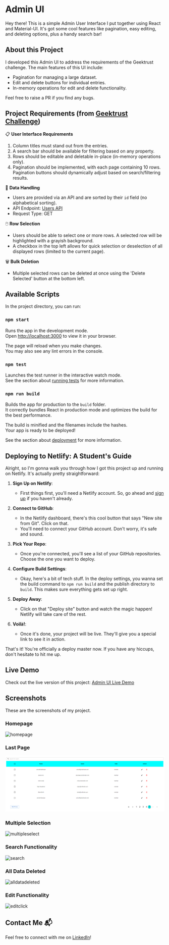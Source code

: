 # Admin UI

Hey there! This is a simple Admin User Interface I put together using React and Material-UI. It's got some cool features like pagination, easy editing, and deleting options, plus a handy search bar!

## About this Project

I developed this Admin UI to address the requirements of the Geektrust challenge. The main features of this UI include:

- Pagination for managing a large dataset.
- Edit and delete buttons for individual entries.
- In-memory operations for edit and delete functionality.

Feel free to raise a PR if you find any bugs.

## Project Requirements (from [Geektrust Challenge](https://www.geektrust.com/coding/detailed/admin-ui))

📋 **User Interface Requirements**

1. Column titles must stand out from the entries.
2. A search bar should be available for filtering based on any property.
3. Rows should be editable and deletable in-place (in-memory operations only).
4. Pagination should be implemented, with each page containing 10 rows. Pagination buttons should dynamically adjust based on search/filtering results.

🔄 **Data Handling**

- Users are provided via an API and are sorted by their `id` field (no alphabetical sorting).
- API Endpoint: [Users API](https://geektrust.s3-ap-southeast-1.amazonaws.com/adminui-problem/members.json)
- Request Type: GET

🖱️ **Row Selection**

- Users should be able to select one or more rows. A selected row will be highlighted with a grayish background.
- A checkbox in the top left allows for quick selection or deselection of all displayed rows (limited to the current page).

🗑️ **Bulk Deletion**

- Multiple selected rows can be deleted at once using the 'Delete Selected' button at the bottom left.

## Available Scripts

In the project directory, you can run:

### `npm start`

Runs the app in the development mode.\
Open [http://localhost:3000](http://localhost:3000) to view it in your browser.

The page will reload when you make changes.\
You may also see any lint errors in the console.

### `npm test`

Launches the test runner in the interactive watch mode.\
See the section about [running tests](https://facebook.github.io/create-react-app/docs/running-tests) for more information.

### `npm run build`

Builds the app for production to the `build` folder.\
It correctly bundles React in production mode and optimizes the build for the best performance.

The build is minified and the filenames include the hashes.\
Your app is ready to be deployed!

See the section about [deployment](https://facebook.github.io/create-react-app/docs/deployment) for more information.

## Deploying to Netlify: A Student's Guide

Alright, so I'm gonna walk you through how I got this project up and running on Netlify. It's actually pretty straightforward:

1. **Sign Up on Netlify**:

   - First things first, you'll need a Netlify account. So, go ahead and [sign up](https://app.netlify.com/signup) if you haven't already.

2. **Connect to GitHub**:

   - In the Netlify dashboard, there's this cool button that says "New site from Git". Click on that.
   - You'll need to connect your GitHub account. Don't worry, it's safe and sound.

3. **Pick Your Repo**:

   - Once you're connected, you'll see a list of your GitHub repositories. Choose the one you want to deploy.

4. **Configure Build Settings**:

   - Okay, here's a bit of tech stuff. In the deploy settings, you wanna set the build command to `npm run build` and the publish directory to `build`. This makes sure everything gets set up right.

5. **Deploy Away**:

   - Click on that "Deploy site" button and watch the magic happen! Netlify will take care of the rest.

6. **Voilà!**:
   - Once it's done, your project will be live. They'll give you a special link to see it in action.

That's it! You're officially a deploy master now. If you have any hiccups, don't hesitate to hit me up.

## Live Demo

Check out the live version of this project: [Admin UI Live Demo](https://adminui-5cba6f.netlify.app/)

## Screenshots

These are the screenshots of my project.

### Homepage

![homepage](https://github.com/AbhinavChandurkar/AdminUI/assets/62837490/bb1317d5-93c6-4541-85f2-ea043687a2e6)

### Last Page

![Screenshot 2](./screenshots/lastpage.png)

### Multiple Selection

![multipleselect](https://github.com/AbhinavChandurkar/AdminUI/assets/62837490/d245925a-a24d-4bb3-bd8f-923ef90ee627)


### Search Functionality

![search](https://github.com/AbhinavChandurkar/AdminUI/assets/62837490/be70b133-9eaf-41fb-92fb-3564ae147a73)


### All Data Deleted

![alldatadeleted](https://github.com/AbhinavChandurkar/AdminUI/assets/62837490/9975d02e-e372-43bd-968b-a123b6dac749)


### Edit Functionality

![editclick](https://github.com/AbhinavChandurkar/AdminUI/assets/62837490/fad4efb2-8bc1-4ef3-b37a-ff0514325ad5)


## Contact Me 📬

Feel free to connect with me on [LinkedIn](https://www.linkedin.com/in/abhinav-chandurkar-023126193/)!
